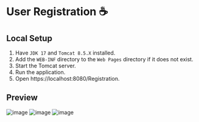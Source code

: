 # User Registration ☕

## Local Setup
1. Have `JDK 17` and `Tomcat 8.5.X` installed.
2. Add the `WEB-INF` directory to the `Web Pages` directory if it does not exist.
3. Start the Tomcat server.
4. Run the application.
5. Open https://localhost:8080/Registration.

## Preview
![image](https://github.com/Flavio-Ore/Bare-JSP-CRUD-without-frameworks/assets/101116042/eb1fdaab-fb58-4fc8-b6cc-2db019f010f2)
![image](https://github.com/Flavio-Ore/Bare-JSP-CRUD-without-frameworks/assets/101116042/271b074e-5c57-4f97-af6c-1f9d8c05c06d)
![image](https://github.com/Flavio-Ore/Bare-JSP-CRUD-without-frameworks/assets/101116042/0bfca855-69a6-4d5d-abc8-0d84f8c7abc0)
